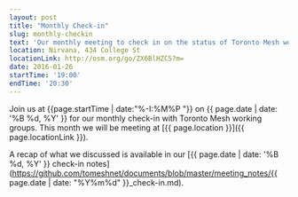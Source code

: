 ```yaml
---
layout: post
title: "Monthly Check-in"
slug: monthly-checkin
text: 'Our monthly meeting to check in on the status of Toronto Mesh working groups.'
location: Nirvana, 434 College St
locationLink: http://osm.org/go/ZX6BlHZC5?m=
date: 2016-01-26
startTime: '19:00'
endTime: '20:30'
---
```


Join us at {{page.startTime | date:"%-I:%M%P "}} on {{ page.date | date: '%B %d, %Y' }} for our monthly check-in with Toronto Mesh working groups. This month we will be meeting at [{{ page.location }}]({{ page.locationLink }}).

A recap of what we discussed is available in our [{{ page.date | date: '%B %d, %Y' }} check-in notes](https://github.com/tomeshnet/documents/blob/master/meeting_notes/{{ page.date | date: "%Y%m%d" }}_check-in.md).
